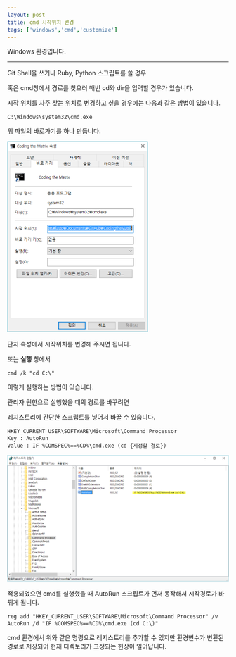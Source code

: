 ```yaml
---
layout: post
title: cmd 시작위치 변경
tags: ['windows','cmd','customize']
---
```


Windows 환경입니다.

- - -

Git Shell을 쓰거나 Ruby, Python 스크립트를 쓸 경우

혹은 cmd창에서 경로를 찾으러 매번 cd와 dir을 입력할 경우가 있습니다.

시작 위치를 자주 찾는 위치로 변경하고 싶을 경우에는 다음과 같은 방법이 있습니다.

```
C:\Windows\system32\cmd.exe
```

위 파일의 바로가기를 하나 만듭니다.

<img style="width:320px;height:auto" src="/image/cmdstarting.png"/>

단지 속성에서 시작위치를 변경해 주시면 됩니다.

또는 **실행** 창에서

```
cmd /k "cd C:\"
```

이렇게 실행하는 방법이 있습니다.

관리자 권한으로 실행했을 때의 경로를 바꾸려면

레지스트리에 간단한 스크립트를 넣어서 바꿀 수 있습니다.

```
HKEY_CURRENT_USER\SOFTWARE\Microsoft\Command Processor
Key : AutoRun
Value : IF %COMSPEC%==%CD%\cmd.exe (cd {지정할 경로})
```

![regadd](/image/regaddscript.png)

적용되었으면 cmd를 실행했을 때 AutoRun 스크립트가 먼저 동작해서 시작경로가 바뀌게 됩니다.



```
reg add "HKEY_CURRENT_USER\SOFTWARE\Microsoft\Command Processor" /v AutoRun /d "IF %COMSPEC%==%CD%\cmd.exe (cd C:\)"
```
<div class="warn">

cmd 환경에서 위와 같은 명령으로 레지스트리를 추가할 수 있지만 환경변수가 변환된 경로로 저장되어 현재 디렉토리가 고정되는 현상이 일어납니다.

</div>
